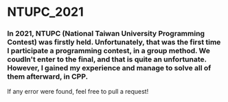 # NTUPC_2021
### In 2021, NTUPC (National Taiwan University Programming Contest) was firstly held. Unfortunately, that was the first time I participate a programming contest, in a group method. We coudln't enter to the final, and that is quite an unfortunate. However, I gained my experience and manage to solve all of them afterward, in CPP.

If any error were found, feel free to pull a request!
